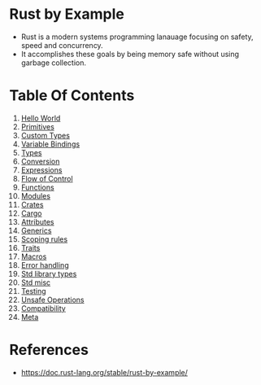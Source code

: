 # Rust by Example
* Rust is a modern systems programming lanauage focusing on safety, speed and concurrency.
* It accomplishes these goals by being memory safe without using garbage collection.
# Table Of Contents
1. [Hello World](https://github.com/pravsemilo/rust-notes/blob/master/doc.rust-lang.org/Rust_By_Example/Hello_World.md)
1. [Primitives](https://github.com/pravsemilo/rust-notes/blob/master/doc.rust-lang.org/Rust_By_Example/Primitives.md)
1. [Custom Types](https://github.com/pravsemilo/rust-notes/blob/master/doc.rust-lang.org/Rust_By_Example/Custom_Types.md)
1. [Variable Bindings](https://github.com/pravsemilo/rust-notes/blob/master/doc.rust-lang.org/Rust_By_Example/Variable_Bindings.md)
1. [Types](https://github.com/pravsemilo/rust-notes/blob/master/doc.rust-lang.org/Rust_By_Example/Types.md)
1. [Conversion](https://github.com/pravsemilo/rust-notes/blob/master/doc.rust-lang.org/Rust_By_Example/Conversion.md)
1. [Expressions](https://github.com/pravsemilo/rust-notes/blob/master/doc.rust-lang.org/Rust_By_Example/Expressions.md)
1. [Flow of Control](https://github.com/pravsemilo/rust-notes/blob/master/doc.rust-lang.org/Rust_By_Example/Flow_of_Control.md)
1. [Functions](https://github.com/pravsemilo/rust-notes/blob/master/doc.rust-lang.org/Rust_By_Example/Functions.md)
1. [Modules](https://github.com/pravsemilo/rust-notes/blob/master/doc.rust-lang.org/Rust_By_Example/Modules.md)
1. [Crates](https://github.com/pravsemilo/rust-notes/blob/master/doc.rust-lang.org/Rust_By_Example/Crates.md)
1. [Cargo]()
1. [Attributes]()
1. [Generics]()
1. [Scoping rules](https://github.com/pravsemilo/rust-notes/blob/master/doc.rust-lang.org/Rust_By_Example/Scoping_rules.md)
1. [Traits](https://github.com/pravsemilo/rust-notes/blob/master/doc.rust-lang.org/Rust_By_Example/Traits.md)
1. [Macros](https://github.com/pravsemilo/rust-notes/blob/master/doc.rust-lang.org/Rust_By_Example/macro_rules.md)
1. [Error handling]()
1. [Std library types](https://github.com/pravsemilo/rust-notes/blob/master/doc.rust-lang.org/Rust_By_Example/Std_library_types.md)
1. [Std misc]()
1. [Testing]()
1. [Unsafe Operations]()
1. [Compatibility]()
1. [Meta]()
# References
* https://doc.rust-lang.org/stable/rust-by-example/
